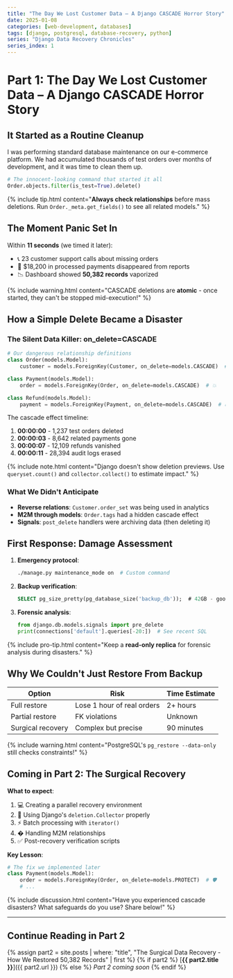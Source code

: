 ```yaml
---
title: "The Day We Lost Customer Data – A Django CASCADE Horror Story"
date: 2025-01-08
categories: [web-development, databases]
tags: [django, postgresql, database-recovery, python]
series: "Django Data Recovery Chronicles"
series_index: 1
---
```


# Part 1: The Day We Lost Customer Data – A Django CASCADE Horror Story  

## It Started as a Routine Cleanup  

I was performing standard database maintenance on our e-commerce platform. We had accumulated thousands of test orders over months of development, and it was time to clean them up.  

```python
# The innocent-looking command that started it all
Order.objects.filter(is_test=True).delete()
```

{% include tip.html content="**Always check relationships** before mass deletions. Run `Order._meta.get_fields()` to see all related models." %}

## The Moment Panic Set In  

Within **11 seconds** (we timed it later):  
- 📞 23 customer support calls about missing orders  
- 💸 $18,200 in processed payments disappeared from reports  
- 📉 Dashboard showed **50,382 records** vaporized  

{% include warning.html content="CASCADE deletions are **atomic** - once started, they can't be stopped mid-execution!" %}

## How a Simple Delete Became a Disaster  

### The Silent Data Killer: on_delete=CASCADE  

```python
# Our dangerous relationship definitions
class Order(models.Model):
    customer = models.ForeignKey(Customer, on_delete=models.CASCADE)  # 🚨

class Payment(models.Model):
    order = models.ForeignKey(Order, on_delete=models.CASCADE)  # 💥

class Refund(models.Model):
    payment = models.ForeignKey(Payment, on_delete=models.CASCADE)  # 🔥
```

The cascade effect timeline:
1. **00:00:00** - 1,237 test orders deleted  
2. **00:00:03** - 8,642 related payments gone  
3. **00:00:07** - 12,109 refunds vanished  
4. **00:00:11** - 28,394 audit logs erased  

{% include note.html content="Django doesn't show deletion previews. Use `queryset.count()` and `collector.collect()` to estimate impact." %}

### What We Didn't Anticipate  
- **Reverse relations**: `Customer.order_set` was being used in analytics  
- **M2M through models**: `Order.tags` had a hidden cascade effect  
- **Signals**: `post_delete` handlers were archiving data (then deleting it)  

## First Response: Damage Assessment  

1. **Emergency protocol**:  
   ```bash
   ./manage.py maintenance_mode on  # Custom command
   ```
2. **Backup verification**:  
   ```sql
   SELECT pg_size_pretty(pg_database_size('backup_db'));  # 42GB - good
   ```
3. **Forensic analysis**:  
   ```python
   from django.db.models.signals import pre_delete
   print(connections['default'].queries[-20:])  # See recent SQL
   ```

{% include pro-tip.html content="Keep a **read-only replica** for forensic analysis during disasters." %}

## Why We Couldn't Just Restore From Backup  

| Option | Risk | Time Estimate |
|--------|------|---------------|
| Full restore | Lose 1 hour of real orders | 2+ hours |
| Partial restore | FK violations | Unknown |
| Surgical recovery | Complex but precise | 90 minutes |

{% include warning.html content="PostgreSQL's `pg_restore --data-only` still checks constraints!" %}

## Coming in Part 2: The Surgical Recovery  

**What to expect**:  
1. 💻 Creating a parallel recovery environment  
2. 🔎 Using Django's `deletion.Collector` properly  
3. ⚡ Batch processing with `iterator()`  
4. � Handling M2M relationships  
5. ✅ Post-recovery verification scripts  

**Key Lesson**:  
```python
# The fix we implemented later
class Payment(models.Model):
    order = models.ForeignKey(Order, on_delete=models.PROTECT)  # 🛡️
    # ...
```
{% include discussion.html content="Have you experienced cascade disasters? What safeguards do you use? Share below!" %}

---

## Continue Reading in Part 2
{% assign part2 = site.posts | where: "title", "The Surgical Data Recovery - How We Restored 50,382 Records" | first %}
{% if part2 %}
[**{{ part2.title }}**]({{ part2.url }})
{% else %}
*Part 2 coming soon*
{% endif %}